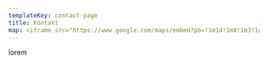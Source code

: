 ```yaml
---
templateKey: contact-page
title: Kontakt
map: <iframe src="https://www.google.com/maps/embed?pb=!1m14!1m8!1m3!1d4784.880571811187!2d8.202221!3d53.156139!3m2!1i1024!2i768!4f13.1!3m3!1m2!1s0x0%3A0xc8970fb1feaefc4c!2sBest+Western+Hotel+Heide+Oldenburg!5e0!3m2!1sen!2sus!4v1563031014541!5m2!1sen!2sus" width="100%" height="100%" frameborder="0" style="border:0" allowfullscreen></iframe>
---
```

lorem 